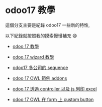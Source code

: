 # odoo17 教學

這個分支主要是紀錄 odoo17 一些新的特性,

以下紀錄就按照我的摸索慢慢補充 :smile:

- [odoo 17 教學](demo_expense_tutorial_v1)

- [odoo 17 wizard 教學](demo_odoo_tutorial_wizard)

- [odoo17 多公司的 sequence](demo_multi_company_sequence)

- [odoo 17 OWL 範例 addons](demo_owl_tutorial)

- [odoo 17 透過 controller 以及 js 列印 excel](demo_expense_excel_report)

- [odoo 17 OWL 在 form 上 custom button](demo_owl_custom_button_tutorial)